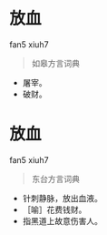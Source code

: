 # 放血
fan5 xiuh7
> 如皋方言词典
- 屠宰。
- 破财。

# 放血
fan5 xiuh7
> 东台方言词典
- 针刺静脉，放出血液。
- ［喻］花费钱财。
- 指黑道上故意伤害人。

